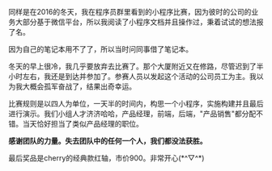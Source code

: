 同样是在2016的冬天，我在程序员群里看到的小程序比赛，因为彼时的公司的业务大部分基于微信平台，所以我阅读了小程序文档并且操作过，秉着试试的想法报了名。

因为自己的笔记本用不了了，所以当时问同事借了笔记本。

冬天的早上很冷，我几乎要放弃去比赛了。那个大厦附近又在修路，尽管迟到了半小时左右，我还是到达并参加了。参赛人员以发起这个活动的公司员工为主。我以为我大概会孤军奋战了，结果出奇幸运。

比赛规则是以四人为单位，一天半的时间内，构思一个小程序，实施构建并且最后进行演示。我们小组人才济济哈哈，产品经理，前端，后端，"产品销售"都分配不错。当天恰好担当了类似产品经理的职位。

**感谢团队的力量。失去团队中的任何一个人，我们都没法获胜。**

最后奖品是cherry的经典款红轴，市价900。非常开心\(\*^▽^\*\)

